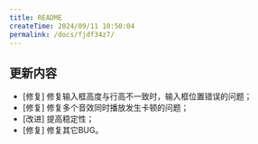 ```yaml
---
title: README
createTime: 2024/09/11 10:50:04
permalink: /docs/fjdf34z7/
---
```

## 更新内容

* [修复] 修复输入框高度与行高不一致时，输入框位置错误的问题；
* [修复] 修复多个音效同时播放发生卡顿的问题；
* [改进] 提高稳定性；
* [修复] 修复其它BUG。